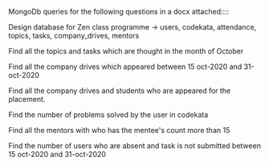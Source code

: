 MongoDb queries for the following questions in a docx attached::::

Design database for Zen class programme -> users, codekata, attendance, topics, tasks, company_drives, mentors

Find all the topics and tasks which are thought in the month of October

Find all the company drives which appeared between 15 oct-2020 and 31-oct-2020

Find all the company drives and students who are appeared for the placement.

Find the number of problems solved by the user in codekata

Find all the mentors with who has the mentee's count more than 15

Find the number of users who are absent and task is not submitted between 15 oct-2020 and 31-oct-2020

